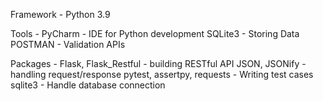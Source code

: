 Framework - 
Python 3.9

Tools -
PyCharm - IDE for Python development
SQLite3 - Storing Data
POSTMAN - Validation APIs

Packages -
Flask, Flask_Restful - building RESTful API
JSON, JSONify - handling request/response
pytest, assertpy, requests - Writing test cases
sqlite3 - Handle database connection

